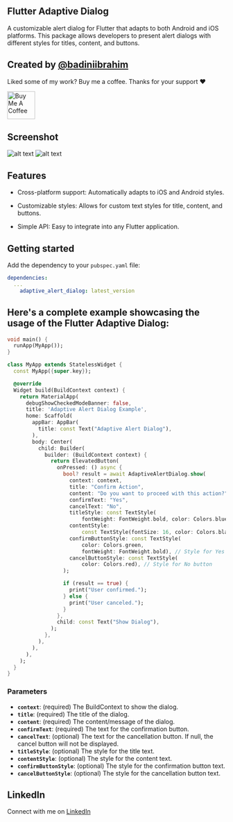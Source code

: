 <!--
This README describes the package. If you publish this package to pub.dev,
this README's contents appear on the landing page for your package.

For information about how to write a good package README, see the guide for
[writing package pages](https://dart.dev/guides/libraries/writing-package-pages).

For general information about developing packages, see the Dart guide for
[creating packages](https://dart.dev/guides/libraries/create-library-packages)
and the Flutter guide for
[developing packages and plugins](https://flutter.dev/developing-packages).
-->

## Flutter Adaptive Dialog

A customizable alert dialog for Flutter that adapts to both Android and iOS platforms. This package allows developers to present alert dialogs with different styles for titles, content, and buttons.

## Created by [@badiniibrahim](https://github.com/badiniibrahim)

Liked some of my work? Buy me a coffee. Thanks for your support :heart:

<a href="https://buymeacoffee.com/toncopilote" target="_blank"><img src="https://cdn.buymeacoffee.com/buttons/v2/default-blue.png" alt="Buy Me A Coffee" height=64></a>

## Screenshot

![alt text](1.png)
![alt text](2.jpeg)

## Features

- Cross-platform support: Automatically adapts to iOS and Android styles.

- Customizable styles: Allows for custom text styles for title, content, and buttons.

- Simple API: Easy to integrate into any Flutter application.

## Getting started

Add the dependency to your `pubspec.yaml` file:

```yaml
dependencies:
  ...
    adaptive_alert_dialog: latest_version
```

## Here's a complete example showcasing the usage of the Flutter Adaptive Dialog:

```dart
void main() {
  runApp(MyApp());
}

class MyApp extends StatelessWidget {
  const MyApp({super.key});

  @override
  Widget build(BuildContext context) {
    return MaterialApp(
      debugShowCheckedModeBanner: false,
      title: 'Adaptive Alert Dialog Example',
      home: Scaffold(
        appBar: AppBar(
          title: const Text("Adaptive Alert Dialog"),
        ),
        body: Center(
          child: Builder(
            builder: (BuildContext context) {
              return ElevatedButton(
                onPressed: () async {
                  bool? result = await AdaptiveAlertDialog.show(
                    context: context,
                    title: "Confirm Action",
                    content: "Do you want to proceed with this action?",
                    confirmText: "Yes",
                    cancelText: "No",
                    titleStyle: const TextStyle(
                        fontWeight: FontWeight.bold, color: Colors.blue),
                    contentStyle:
                        const TextStyle(fontSize: 16, color: Colors.black),
                    confirmButtonStyle: const TextStyle(
                        color: Colors.green,
                        fontWeight: FontWeight.bold), // Style for Yes button
                    cancelButtonStyle: const TextStyle(
                        color: Colors.red), // Style for No button
                  );

                  if (result == true) {
                    print("User confirmed.");
                  } else {
                    print("User canceled.");
                  }
                },
                child: const Text("Show Dialog"),
              );
            },
          ),
        ),
      ),
    );
  }
}


```

### Parameters

- **`context`**: (required) The BuildContext to show the dialog.
- **`title`**: (required) The title of the dialog.
- **`content`**: (required) The content/message of the dialog.
- **`confirmText`**: (required) The text for the confirmation button.
- **`cancelText`**: (optional) The text for the cancellation button. If null, the cancel button will not be displayed.
- **`titleStyle`**: (optional) The style for the title text.
- **`contentStyle`**: (optional) The style for the content text.
- **`confirmButtonStyle`**: (optional) The style for the confirmation button text.
- **`cancelButtonStyle`**: (optional) The style for the cancellation button text.

## LinkedIn

Connect with me on [LinkedIn](https://www.linkedin.com/in/badini-ibrahim-sawadogo-306b119b/)

